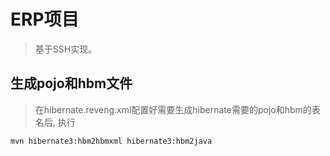 
# ERP项目

> 基于SSH实现。  


## 生成pojo和hbm文件

> 在hibernate.reveng.xml配置好需要生成hibernate需要的pojo和hbm的表名后, 执行 

`mvn hibernate3:hbm2hbmxml hibernate3:hbm2java`

